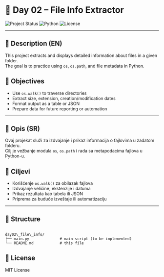 # 📄 Day 02 – File Info Extractor

![Project Status](https://img.shields.io/badge/status-in_progress-yellow)
![Python](https://img.shields.io/badge/python-3.10%2B-blue)
![License](https://img.shields.io/badge/license-MIT-green)

---

## 🧠 Description (EN)

This project extracts and displays detailed information about files in a given folder.  
The goal is to practice using `os`, `os.path`, and file metadata in Python.

## 🎯 Objectives

- Use `os.walk()` to traverse directories
- Extract size, extension, creation/modification dates
- Format output as a table or JSON
- Prepare data for future reporting or automation

---

## 🧠 Opis (SR)

Ovaj projekat služi za izdvajanje i prikaz informacija o fajlovima u zadatom folderu.  
Cilj je vežbanje modula `os`, `os.path` i rada sa metapodacima fajlova u Python-u.

## 🎯 Ciljevi

- Korišćenje `os.walk()` za obilazak fajlova
- Izdvajanje veličine, ekstenzije i datuma
- Prikaz rezultata kao tabela ili JSON
- Priprema za buduće izveštaje ili automatizaciju

---

## 📂 Structure

```

day02\_file\_info/
├── main.py              # main script (to be implemented)
└── README.md            # this file

```

## 🔖 License

MIT License


